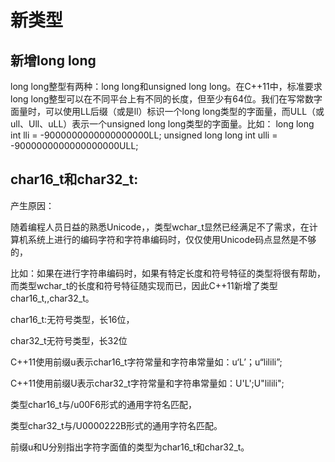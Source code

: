 # 新类型

## 新增long long
long long整型有两种：long long和unsigned long long。在C++11中，标准要求long long整型可以在不同平台上有不同的长度，但至少有64位。我们在写常数字面量时，可以使用LL后缀（或是ll）标识一个long long类型的字面量，而ULL（或ull、Ull、uLL）表示一个unsigned long long类型的字面量。比如：
long long int lli = -9000000000000000000LL;
unsigned long long int ulli = -9000000000000000000ULL;

## char16_t和char32_t:

产生原因：

随着编程人员日益的熟悉Unicode，，类型wchar_t显然已经满足不了需求，在计算机系统上进行的编码字符和字符串编码时，仅仅使用Unicode码点显然是不够的，

比如：如果在进行字符串编码时，如果有特定长度和符号特征的类型将很有帮助，而类型wchar_t的长度和符号特征随实现而已，因此C++11新增了类型char16_t,,char32_t。



char16_t:无符号类型，长16位，

char32_t无符号类型，长32位



C++11使用前缀u表示char16_t字符常量和字符串常量如：u‘L’；u“lilili”;

C++11使用前缀U表示char32_t字符常量和字符串常量如：U'L';U"lilili";



类型char16_t与/u00F6形式的通用字符名匹配，

类型char32_t与/U0000222B形式的通用字符名匹配。

前缀u和U分别指出字符字面值的类型为char16_t和char32_t。
